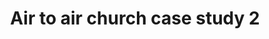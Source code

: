 ---
layout: link
link_url: https://www.churchofengland.org/sites/default/files/2022-08/Scalford_casestudy.pdf
title: Air to air church case study 2
source: Church of England - A Church Near You
card: Replace your boiler with a heat pump
card_number: 46
---